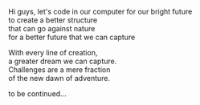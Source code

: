 Hi guys, let's code in our computer for our bright future  
to create a better structure  
that can go against nature  
for a better future that we can capture  

With every line of creation,  
a greater dream we can capture.  
Challenges are a mere fraction  
of the new dawn of adventure.  

to be continued...
